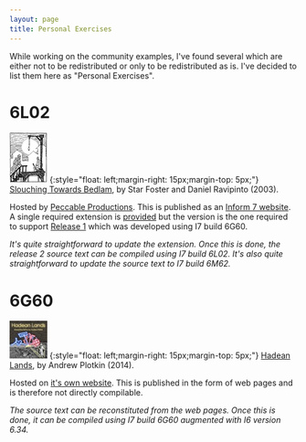 ```yaml
---
layout: page
title: Personal Exercises
---
```


While working on the community examples, I've found several which are either not to be redistributed or only to be redistributed as is. I've decided to list them here as "Personal Exercises".

# 6L02

[![Slouching Towards Bedlam](assets/images/slouching.png)](https://ifdb.org/viewgame?id=032krqe6bjn5au78)
{:style="float: left;margin-right: 15px;margin-top: 5px;"}
[Slouching Towards Bedlam](http://www.peccable.com/if/slouching-10/), by Star Foster and Daniel Ravipinto (2003).

Hosted by [Peccable Productions](http://www.peccable.com/).
This is published as an [Inform 7 website](http://www.peccable.com/if/slouching-10/src/). A single required extension is [provided](http://www.peccable.com/if/slouching-10/Titled%20Menus.i7x) but the version is the one required to support [Release 1](http://www.peccable.com/if/slouching-10/src-release-1/) which was developed using I7 build 6G60.

_It's quite straightforward to update the extension. Once this is done, the release 2 source text can be compiled using I7 build 6L02. It's also quite straightforward to update the source text to I7 build 6M62._

# 6G60

[![Hadean Lands](assets/images/hadean-lands.jpg)](https://ifdb.org/viewgame?id=u58d0mlbfwcorfi)
{:style="float: left;margin-right: 15px;margin-top: 5px;"}
[Hadean Lands](https://hadeanlands.com/src/), by Andrew Plotkin (2014).

Hosted on [it's own website](https://hadeanlands.com/).
This is published in the form of web pages and is therefore not directly compilable.

_The source text can be reconstituted from the web pages. Once this is done, it can be compiled using I7 build 6G60 augmented with I6 version 6.34._
